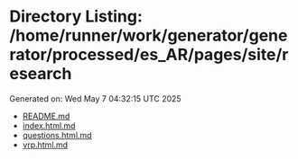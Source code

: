 # Directory Listing: /home/runner/work/generator/generator/processed/es_AR/pages/site/research
Generated on: Wed May  7 04:32:15 UTC 2025

- [README.md](README.md)
- [index.html.md](index.html.md)
- [questions.html.md](questions.html.md)
- [vrp.html.md](vrp.html.md)
